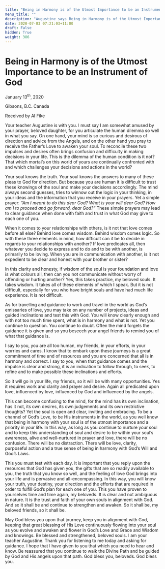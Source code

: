 ```yaml
---
title: "Being in Harmony is of the Utmost Importance to be an Instrument of God"
menu_title: ""
description: "Augustine says Being in Harmony is of the Utmost Importance to be an Instrument of God"
date: 2020-07-03 07:21:03+11:00
draft: False
hidden: True
weight: 386
---
```

# Being in Harmony is of the Utmost Importance to be an Instrument of God

January 13<sup>th</sup>, 2020

Gibsons, B.C. Canada

Received by Al Fike



Your teacher Augustine is with you.  I must say I am somewhat amused by your prayer, beloved daughter, for you articulate the human dilemma so well in what you say. On one hand, your mind is so curious and desirous of direction and advice from the Angels, and on the other hand you pray to receive the Father’s Love to awaken your soul. To reconcile these two impulses and desires often brings confusion and difficulty in making decisions in your life. This is the dilemma of the human condition is it not? That which mortal’s on this world of yours are continually confronted with and which challenges your decisions and actions in the world? 

Your soul knows the truth. Your soul knows the answers to many of these pleas to God for direction. But because you are human it is difficult to trust these knowings of the soul and make your decisions accordingly. The mind always second guesses, tries to winnow out the logic in your thinking, in your ideas and the information that you receive in your prayers. Yet a simple prayer: *“Am I meant to do this dear God? What is your will dear God? How am I to proceed and go forward, dear God?”* These simple prayers may lead to clear guidance when done with faith and trust in what God may give to each one of you.

When it comes to your relationships with others, is it not that love comes before all else? Behind love comes wisdom. Behind wisdom comes logic. So with these three elements in mind, how difficult can it be to decide in regards to your relationships with another? If love predicates all, then whatever you decide to express and to do and to be with another, is primarily to be loving. When you are in communication with another, is it not expedient to be clear and honest with your brother or sister? 

In this clarity and honesty, if wisdom of the soul is your foundation and love is what colours all, then can you not communicate without worry of offending or hurting another? Yes, this takes practice, my beloved souls. It takes wisdom. It takes all of these elements of which I speak. But it is not difficult, especially for you who have bright souls and have had much life experience. It is not difficult. 

As for travelling and guidance to work and travel in the world as God’s emissaries of love, you may take on any number of projects, ideas and guided inclinations and test this with God. You will know clearly enough and with not too much time spent, what is in harmony and what is not. Yet you continue to question. You continue to doubt. Often the mind forgets the guidance it is given and so you beseech your angel friends to remind you of what that guidance is.

I say to you, you are all too human, my friends, in your efforts, in your worries and cares. I know that to embark upon these journeys is a great commitment of time and of resources and you are concerned that all is in harmony and correct. I say to you, when that guidance comes and the impulse is clear and strong, it is an indication to follow through, to seek, to refine and to make possible these inclinations and efforts.

So it will go in your life, my friends, so it will be with many opportunities. Yes it requires work and clarity and prayer and desire. Again all predicated upon love, influenced by love, influenced by God and influenced by the angels. 

This can become confusing to the mind, for the mind has its own inclination, has it not, its own desires, its own judgements and its own restrictive thoughts? Yet the soul is open and clear, inviting and embracing. To be a channel of God’s Love, to be His instruments in the world, as you well know that being in harmony with your soul is of the utmost importance and a priority in your life. In this way, as long as you continue to nurture your soul and to keep this understanding of soul and desire to be within your soul’s awareness, alive and well-nurtured in prayer and love, there will be no confusion. There will be no distraction. There will be love, clarity, purposeful action and a true sense of being in harmony with God’s Will and God’s Laws. 

This you must test with each day. It is important that you reply upon the resources that God has given you, the gifts that are so readily available to you, the truth that you know so well, and the feeling of love God brings into your life and is pervasive and all-encompassing. In this way, you will know your truth, your destiny, your direction and the efforts that are required in order to fulfill God’s plan for each one of you. This you have proven to yourselves time and time again, my beloveds. It is clear and not ambiguous in nature. It is the trust and faith of your own souls in alignment with God. And so it shall be and continue to strengthen and awaken. So it shall be, my beloved friends, so it shall be. 

May God bless you upon that journey, keep you in alignment with God, keeping that great blessing of His Love continuously flowing into your soul as you evolve and awaken and flower in God’s Love and Grace and Wisdom and knowings. Be blessed and strengthened, beloved souls. I am your teacher Augustine. Thank you for listening to me today and asking for guidance. I hope that I have given to you that which you need to hear and know. Be reassured that you continue to walk the Divine Path and be guided by God and His angels upon that path. God bless you, beloveds. God bless you.
